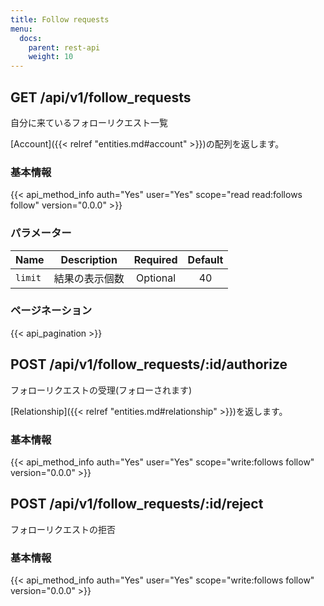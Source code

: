 ```yaml
---
title: Follow requests
menu:
  docs:
    parent: rest-api
    weight: 10
---
```


## GET /api/v1/follow_requests

自分に来ているフォローリクエスト一覧

[Account]({{< relref "entities.md#account" >}})の配列を返します。

### 基本情報

{{< api_method_info auth="Yes" user="Yes" scope="read read:follows follow" version="0.0.0" >}}

### パラメーター

|Name|Description|Required|Default|
|----|-----------|:------:|:-----:|
| `limit` |結果の表示個数 | Optional | 40 |

### ページネーション

{{< api_pagination >}}

## POST /api/v1/follow_requests/:id/authorize

フォローリクエストの受理(フォローされます)

[Relationship]({{< relref "entities.md#relationship" >}})を返します。

### 基本情報

{{< api_method_info auth="Yes" user="Yes" scope="write:follows follow" version="0.0.0" >}}

## POST /api/v1/follow_requests/:id/reject

フォローリクエストの拒否

### 基本情報

{{< api_method_info auth="Yes" user="Yes" scope="write:follows follow" version="0.0.0" >}}
